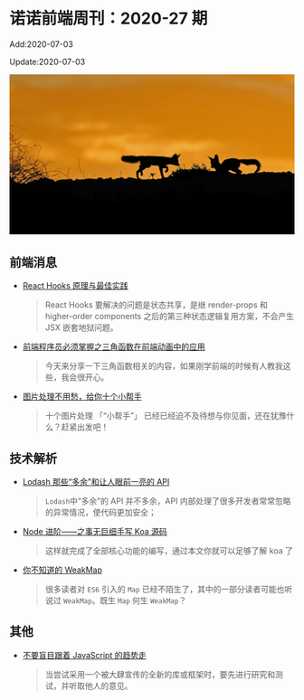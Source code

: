 <!--
 * @Description: 2020-27
 * @Author: zoeblow
 * @Email: wangfuyuan@nnuo.com
 * @Date: 2020-07-02 19:10:27
 * @LastEditors: zoeblow
 * @LastEditTime: 2020-07-03 16:55:59
 * @FilePath: \nuofe-weekly\2020\weekly-27.md
 -->

# 诺诺前端周刊：2020-27 期

Add:2020-07-03

Update:2020-07-03

![202027](../images/2020/202027.jpg)

## 前端消息

- [React Hooks 原理与最佳实践](https://mp.weixin.qq.com/s/l5axhu1D3CwUxpPVO9oo5w)

  > React Hooks 要解决的问题是状态共享，是继 render-props 和 higher-order components 之后的第三种状态逻辑复用方案，不会产生 JSX 嵌套地狱问题。

- [前端程序员必须掌握之三角函数在前端动画中的应用](https://juejin.im/post/5d99b706e51d4577f9285c33)

  > 今天来分享一下三角函数相关的内容，如果刚学前端的时候有人教我这些，我会很开心。

- [图片处理不用愁，给你十个小帮手](https://mp.weixin.qq.com/s/OGUVMf_h3jRIGQjj3VtgOQ)

  > 十个图片处理 「“小帮手”」 已经已经迫不及待想与你见面，还在犹豫什么？赶紧出发吧！

## 技术解析

- [Lodash 那些“多余”和让人眼前一亮的 API](https://juejin.im/post/5ed3cd366fb9a047f129c39a)

  > `Lodash`中“多余”的 API 并不多余，API 内部处理了很多开发者常常忽略的异常情况，使代码更加安全；

- [Node 进阶——之事无巨细手写 Koa 源码](https://juejin.im/post/5ba48fc4e51d450e704277fa)

  > 这样就完成了全部核心功能的编写，通过本文你就可以足够了解 koa 了

- [你不知道的 WeakMap](https://mp.weixin.qq.com/s/iacn5m0qjaAPS2huG2pKRA)

  > 很多读者对 `ES6` 引入的 `Map` 已经不陌生了，其中的一部分读者可能也听说过 `WeakMap`。既生 `Map` 何生 `WeakMap`？

<!-- ## 业界新闻

- [BootStrap 5.0 将放弃支持 IE](https://mp.weixin.qq.com/s/r8DVkzl7gfFm2YSmGHC4-g)

  > 最近，BootStrap 团队成员 XhmikosR 在 GitHub 上透露，BS 5 将放弃支持 IE 浏览器。 -->

## 其他

- [不要盲目跟着 JavaScript 的趋势走](https://mp.weixin.qq.com/s/YPA7gCmyWEdfyZj7iiIdqQ)

  > 当尝试采用一个被大肆宣传的全新的库或框架时，要先进行研究和测试，并听取他人的意见。
